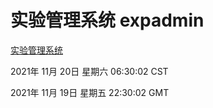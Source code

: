 # 实验管理系统 expadmin
[实验管理系统](http://59.174.24.190:56808/expadmin-782313d2-e1b1-4ea7-932e-3a55e6a1a4d0/)

2021年 11月 20日 星期六 06:30:02 CST

2021年 11月 19日 星期五 22:30:02 GMT
